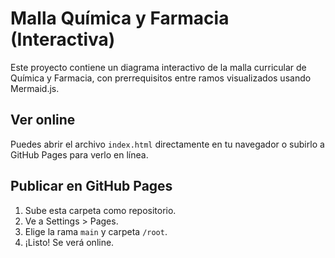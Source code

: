 # Malla Química y Farmacia (Interactiva)

Este proyecto contiene un diagrama interactivo de la malla curricular de Química y Farmacia, con prerrequisitos entre ramos visualizados usando Mermaid.js.

## Ver online

Puedes abrir el archivo `index.html` directamente en tu navegador o subirlo a GitHub Pages para verlo en línea.

## Publicar en GitHub Pages

1. Sube esta carpeta como repositorio.
2. Ve a Settings > Pages.
3. Elige la rama `main` y carpeta `/root`.
4. ¡Listo! Se verá online.
